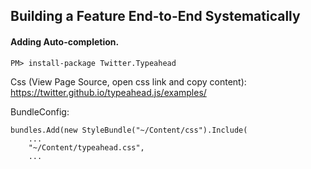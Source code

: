 ﻿## Building a Feature End-to-End Systematically

#### Adding Auto-completion.
```
PM> install-package Twitter.Typeahead
```
Css (View Page Source, open css link and copy content):  
https://twitter.github.io/typeahead.js/examples/

BundleConfig:
```
bundles.Add(new StyleBundle("~/Content/css").Include(
	...
	"~/Content/typeahead.css",
	...
```
